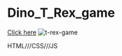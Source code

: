 # Dino_T_Rex_game

[Click here](https://akezhev.github.io/Dino_T_Rex_game/)
![t-rex-game](https://github.com/akezhev/Dino_T_Rex_game/assets/151851166/c03f9c94-181a-4467-a093-8cce443be8e9)

HTML///CSS///JS
